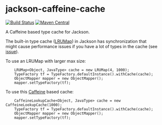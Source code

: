 # jackson-caffeine-cache

[![Build Status](https://travis-ci.org/pjfanning/jackson-caffeine-cache.svg?branch=master)](https://travis-ci.org/pjfanning/jackson-caffeine-cache)
[![Maven Central](https://maven-badges.herokuapp.com/maven-central/com.github.pjfanning/jackson-caffeine-cache/badge.svg)](https://maven-badges.herokuapp.com/maven-central/com.github.pjfanning/jackson-caffeine-cache)

A Caffeine based type cache for Jackson.

The built-in type cache ([LRUMap](https://github.com/FasterXML/jackson-databind/blob/2.10/src/main/java/com/fasterxml/jackson/databind/util/LRUMap.java))
in Jackson has synchronization that might cause performance issues if you have a lot of types in the cache (see [issue](https://github.com/FasterXML/jackson-module-scala/issues/428)).

To use an LRUMap with larger max size:

        LRUMap<Object, JavaType> cache = new LRUMap(4, 1000);
        TypeFactory tf = TypeFactory.defaultInstance().withCache(cache);
        ObjectMapper mapper = new ObjectMapper();
        mapper.setTypeFactory(tf);

To use this [Caffeine](https://github.com/ben-manes/caffeine) based cache:

        CaffeineLookupCache<Object, JavaType> cache = new CaffeineLookupCache(1000);
        TypeFactory tf = TypeFactory.defaultInstance().withCache(cache);
        ObjectMapper mapper = new ObjectMapper();
        mapper.setTypeFactory(tf);
